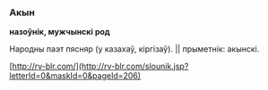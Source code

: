 ### Акын
**назоўнік, мужчынскі род**

Народны паэт пясняр (у казахаў, кіргізаў). || прыметнік: акынскі.

<a rel="author">[http://rv-blr.com/](http://rv-blr.com/slounik.jsp?letterId=0&maskId=0&pageId=206)</a>
